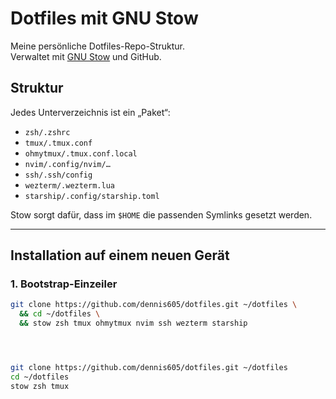 # Dotfiles mit GNU Stow

Meine persönliche Dotfiles-Repo-Struktur.  
Verwaltet mit [GNU Stow](https://www.gnu.org/software/stow/) und GitHub.

## Struktur
Jedes Unterverzeichnis ist ein „Paket“:
- `zsh/.zshrc`
- `tmux/.tmux.conf`
- `ohmytmux/.tmux.conf.local`
- `nvim/.config/nvim/…`
- `ssh/.ssh/config`
- `wezterm/.wezterm.lua`
- `starship/.config/starship.toml`

Stow sorgt dafür, dass im `$HOME` die passenden Symlinks gesetzt werden.

---

## Installation auf einem neuen Gerät

### 1. Bootstrap-Einzeiler
```bash
git clone https://github.com/dennis605/dotfiles.git ~/dotfiles \
  && cd ~/dotfiles \
  && stow zsh tmux ohmytmux nvim ssh wezterm starship




git clone https://github.com/dennis605/dotfiles.git ~/dotfiles
cd ~/dotfiles
stow zsh tmux




